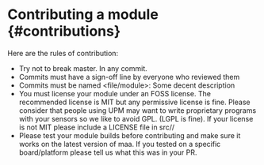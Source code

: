 Contributing a module                         {#contributions}
=====================

Here are the rules of contribution:
- Try not to break master. In any commit.
- Commits must have a sign-off line by everyone who reviewed them
- Commits must be named <file/module>: Some decent description
- You must license your module under an FOSS license. The recommended license
  is MIT but any permissive license is fine. Please consider that people using
  UPM may want to write proprietary programs with your sensors so we like to
  avoid GPL. (LGPL is fine). If your license is not MIT please include a
  LICENSE file in src/<mymodule>/
- Please test your module builds before contributing and make sure it works on
  the latest version of maa. If you tested on a specific board/platform please
  tell us what this was in your PR.

